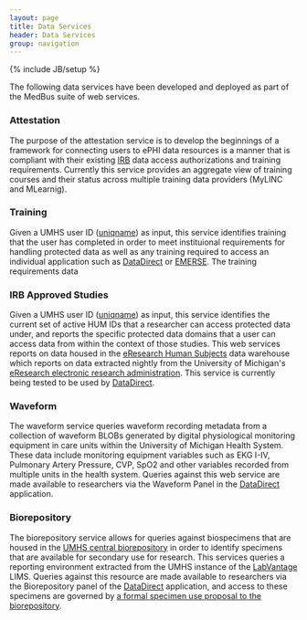 ```yaml
---
layout: page
title: Data Services
header: Data Services
group: navigation
---
```

{% include JB/setup %}

The following data services have been developed and deployed as part of the MedBus suite of web services.

### Attestation

The purpose of the attestation service is to develop the beginnings of a framework for connecting users to ePHI data resources is a manner that is compliant with their existing [IRB](http://medicine.umich.edu/medschool/research/office-research/institutional-review-boards) data access authorizations and training requirements. Currently this service provides an aggregate view of training courses and their status across multiple training data providers (MyLINC and MLearnig).

### Training

Given a UMHS user ID ([uniqname](https://infoglossary.med.umich.edu/index.php/Uniqname)) as input, this service identifies training that the user has completed in order to meet instituional requirements for handling protected data as well as any training required to access an individual application such as [DataDirect](http://datadirect.med.umich.edu) or [EMERSE](http://project-emerse.org/). The training requirements data 

### IRB Approved Studies

Given a UMHS user ID ([uniqname](https://infoglossary.med.umich.edu/index.php/Uniqname)) as input, this service identifies the current set of active HUM IDs that a researcher can access protected data under, and reports the specific protected data domains that a user can access data from within the context of those studies. This web services reports on data housed in the [eResearch Human Subjects](http://www.mais.umich.edu/reporting/eresdataset.html) data warehouse which reports on data extracted nightly from the University of Michigan's [eResearch electronic research administration](http://eresearch.umich.edu/). This service is currently being tested to be used by [DataDirect](http://datadirect.med.umich.edu).

### Waveform

The waveform service queries waveform recording metadata from a collection of waveform BLOBs generated by digital physiological monitoring equipment in care units within the University of Michigan Health System. These data include monitoring equipment variables such as EKG I-IV, Pulmonary Artery Pressure, CVP, SpO2 and other variables recorded from multiple units in the health system. Queries against this web service are made available to researchers via the Waveform Panel in the [DataDirect](http://datadirect.med.umich.edu) application.

### Biorepository

The biorepository service allows for queries against biospecimens that are housed in the [UMHS central biorepository](http://medicine.umich.edu/medschool/research/office-research/biorepository) in order to identify specimens that are available for secondary use for research. This services queries a reporting environment extracted from the UMHS instance of the [LabVantage](http://www.labvantage.com/) LIMS. Queries against this resource are made available to researchers via the Biorepository panel of the [DataDirect](http://datadirect.med.umich.edu) application, and access to these specimens are governed by [a formal specimen use proposal to the biorepository](http://medicine.umich.edu/medschool/research/office-research/biorepository/specimen-use-proposals). 
